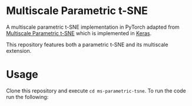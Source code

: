 # Multiscale Parametric t-SNE
A multiscale parametric t-SNE implementation in PyTorch adapted from [Multiscale Parametric t-SNE](https://github.com/FrancescoCrecchi/Multiscale-Parametric-t-SNE) which is implemented in [Keras](https://keras.io).

This repository features both a parametric t-SNE and its multiscale extension.

# Usage
Clone this repository and execute ```cd ms-parametric-tsne```.  To run the code run the following:

